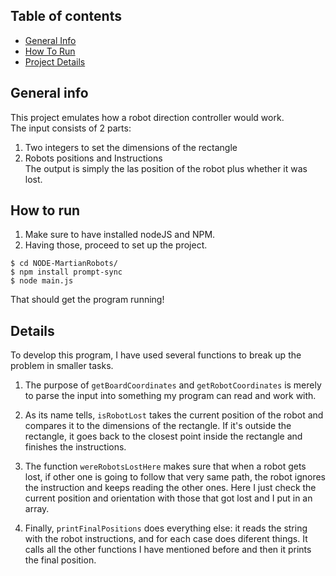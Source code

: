 ## Table of contents
* [General Info](#general-info)
* [How To Run](#how-to-run)
* [Project Details](#details)

## General info
This project emulates how a robot direction controller would work.<br />
The input consists of 2 parts:
1. Two integers to set the dimensions of the rectangle
2. Robots positions and Instructions<br />
The output is simply the las position of the robot plus whether it was lost.
	
## How to run

1. Make sure to have installed nodeJS and NPM. 
2. Having those, proceed to set up the project. 
```
$ cd NODE-MartianRobots/
$ npm install prompt-sync
$ node main.js
```
That should get the program running!
	
## Details
To develop this program, I have used several functions to break up the problem in smaller tasks. 

1. The purpose of ```getBoardCoordinates``` and ```getRobotCoordinates``` is merely to parse the input into something my program can read and work with. 

2. As its name tells, ```isRobotLost``` takes the current position of the robot and compares it to the dimensions of the rectangle. If it's outside the rectangle, it goes back to the closest point inside the rectangle and finishes the instructions. 

3. The function ```wereRobotsLostHere``` makes sure that when a robot gets lost, if other one is going to follow that very same path, the robot ignores the instruction and keeps reading the other ones. Here I just check the current position and orientation with those that got lost and I put in an array. 

4. Finally, ```printFinalPositions``` does everything else: it reads the string with the robot instructions, and for each case does diferent things. It calls all the other functions I have mentioned before and then it prints the final position. 


